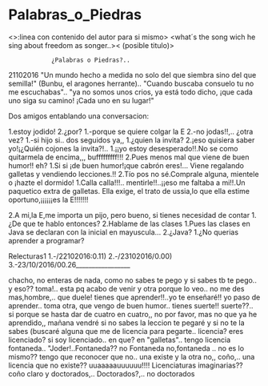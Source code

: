 # Palabras_o_Piedras
<>:linea con contenido del autor para si mismo>
<las fechas marcan  inicio o fin de una relectura>
<detuayo><what´s the song wich he sing about freedom as songer..>< (posible titulo)>
<detuayo>

 
				¿Palabras o Piedras?..

21102016
"Un mundo hecho a medida no solo del que siembra sino del que semilla!" (Bunbu, el aragones herrante)..
"Cuando buscaba consuelo tu no me escuchabas".. 
"ya no somos unos crios, ya está todo dicho, ¡que cada  uno siga  su camino! ¡Cada  uno   en su lugar!"  

Dos amigos entablando una conversacion:

1.estoy jodido!
2.¿por?
1.-porque se quiere colgar la E
2.-no jodas!!,.. ¿otra vez?
1.-si hijo si..   dos seguidos ya,,
1.¿quien la invita?
2.¡eso quisiera saber yo!¡¿Quién cojones la invita?!..
1.¡¡yo estoy desesperado!!.No se como quitarmela de encima,,, bufffffffff!!!
2.Pues menos mal que viene de buen humor!! eh?
1.Si si ¡de buen humor!¡que cabrón eres!... Viene regalando galletas y vendiendo lecciones.!!
2.Tío pos no sé.Comprale alguna, mientele o ¡hazte  el dormido! 
1.Calla calla!!!.. mentirle!!..¡¡eso me faltaba a mi!!.Un paquetico extra de galletas.
  Ella exige, el trato de ussia,lo que ella estime oportuno,¡¡¡¡¡¡es la E!!!!!!!

2.A mi,la E,me importa un pijo, pero bueno, si tienes necesidad  de contar
1.¿De que te hablo entonces?
2.Hablame de las clases
1.Pues las clases en Java se declaran con la inicial en mayuscula...
2.¿Java?
1.¿No querias aprender a programar?

Relecturas1
1.-/22102016:0.11)
2.-/23102016/0.00)
3.-23/10/2016/00.26_________________

chacho, no enteras de nada, como no sabes te pego y si sabes tb te pego..
y eso?? 
toma!.. esta pq acabo de venir y otra porque lo veo..
no me des mas,hombre,.. que duele!
tienes que aprender!!..yo te enseñaré!!
yo paso de aprender..
toma otra, que vengo de buen humor.. tienes suerte!!
suerte??..
si porque se hasta dar de cuatro en cuatro,,
no por favor, mas no que ya he aprendido,,
mañana vendré si no sabes la leccion te pegaré y si no te la sabes (buscaré alguna que me de licencia para pegarte..
licencia? eres licenciado? 
si soy licenciado.. 
en que?
en "galletas".. tengo licencia fontaneda.. 
"Joder!..Fontaneda??
no Fontaneda no,fontaneda ..
no es lo mismo??
tengo que reconocer que no.. una existe y la otra no,,
coño,.. una licencia que no existe?? uuaaaaauuuuuu!!!!
Licenciaturas imaginarias??
coño claro y doctorados,..
Doctorados?,.. no doctorados
